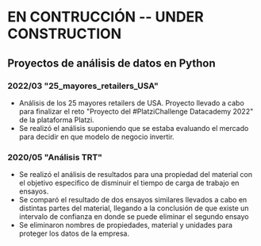 # EN CONTRUCCIÓN -- UNDER CONSTRUCTION

## Proyectos de análisis de datos en Python

### 2022/03 "25_mayores_retailers_USA"
- Análisis de los 25 mayores retailers de USA. Proyecto llevado a cabo para finalizar el reto "Proyecto del #PlatziChallenge Datacademy 2022" de la plataforma Platzi.
- Se realizó el análisis suponiendo que se estaba evaluando el mercado para decidir en que modelo de negocio invertir.

### 2020/05 "Análisis TRT"
- Se realizó el análisis de resultados para una propiedad del material con el objetivo especifico de disminuir el tiempo de carga de trabajo en ensayos.
- Se comparó el resultado de dos ensayos similares llevados a cabo en distintas partes del material, llegando a la conclusión de que existe un intervalo de confianza en donde se puede eliminar el segundo ensayo
- Se eliminaron nombres de propiedades, material y unidades para proteger los datos de la empresa.
